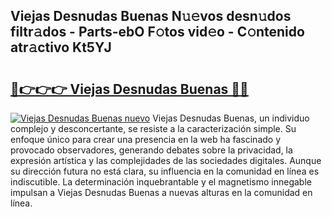 ## Viejas Desnudas Buenas N𝚞𝚎vos desn𝚞dos filtr𝚊dos - Parts-ebO F𝚘tos vid𝚎o - C𝚘ntenido atr𝚊ctivo Kt5YJ

# <h2><a href="http://mb0mvl.tromn.icu/?c=Viejas+Desnudas+Buenas">🔗👉👉👉 Viejas Desnudas Buenas 🔗🔗</a></h2>

[![Viejas Desnudas Buenas nuevo](https://i.imgur.com/pEAQMta.gif)](http://mb0mvl.tromn.icu/?c=Viejas+Desnudas+Buenas)
Viejas Desnudas Buenas, un individuo complejo y desconcertante, se resiste a la caracterización simple. Su enfoque único para crear una presencia en la web ha fascinado y provocado observadores, generando debates sobre la privacidad, la expresión artística y las complejidades de las sociedades digitales. Aunque su dirección futura no está clara, su influencia en la comunidad en línea es indiscutible. La determinación inquebrantable y el magnetismo innegable impulsan a Viejas Desnudas Buenas a nuevas alturas en la comunidad en línea.
